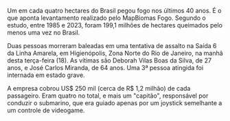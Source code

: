 Um em cada quatro hectares do Brasil pegou fogo nos últimos 40 anos. É o que aponta levantamento realizado pelo MapBiomas Fogo. Segundo o estudo, entre 1985 e 2023, foram 199,1 milhões de hectares queimados pelo menos uma vez no Brasil.


Duas pessoas morreram baleadas em uma tentativa de assalto na Saída 6 da Linha Amarela, em Higienópolis, Zona Norte do Rio de Janeiro, na manhã desta terça-feira (18). As vítimas são Deborah Vilas Boas da Silva, de 27 anos, e José Carlos Miranda, de 64 anos. Uma 3ª pessoa atingida foi internada em estado grave.

A empresa cobrou US$ 250 mil (cerca de R$ 1,2 milhão) de cada passageiro. Eram quatro no total, e mais um "capitão", responsável por conduzir o submarino, que era guiado apenas por um joystick semelhante a um controle de videogame.

